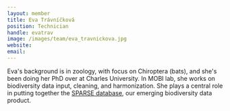 ```yaml
---
layout: member
title: Eva Trávníčková
position: Technician
handle: evatrav
image: /images/team/eva_travnickova.jpg
website:
email:
---
```


Eva's background is in zoology, with focus on Chiroptera (bats), and she's been doing her PhD over at Charles University. In MOBI lab, she works on biodiversity data input, cleaning, and harmonization. She plays a central role in putting together the [SPARSE database](https://github.com/petrkeil/SPARSE), our emerging biodiversity data product.



